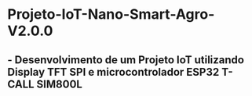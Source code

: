 # Projeto-IoT-Nano-Smart-Agro-V2.0.0

## - Desenvolvimento de um Projeto IoT utilizando Display TFT SPI e microcontrolador ESP32 T-CALL SIM800L
